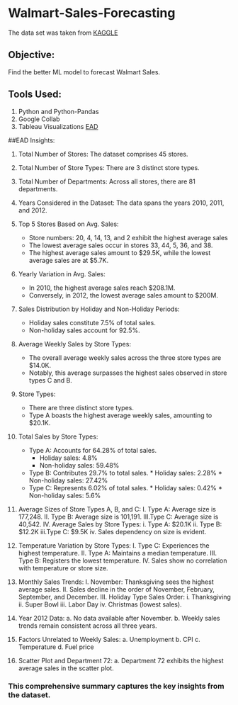 # Walmart-Sales-Forecasting
The data set was taken from [KAGGLE](https://www.kaggle.com/datasets/aslanahmedov/walmart-sales-forecast)

## Objective: 
Find the better ML model to forecast Walmart Sales.

## Tools Used:
1. Python and Python-Pandas
2. Google Collab
3. Tableau Visualizations [EAD](https://public.tableau.com/app/profile/darshika.keerthisinghe/viz/WalmartSalesForecastingEDA/Story1?publish=yes)

##EAD Insights:
1.	Total Number of Stores: The dataset comprises 45 stores.
2.	Total Number of Store Types: There are 3 distinct store types.
3.	Total Number of Departments: Across all stores, there are 81 departments.
4.	Years Considered in the Dataset: The data spans the years 2010, 2011, and 2012.   
5.	Top 5 Stores Based on Avg. Sales: 
      - Store numbers: 20, 4, 14, 13, and 2 exhibit the highest average sales
      - The lowest average sales occur in stores 33, 44, 5, 36, and 38.
      - The highest average sales amount to $29.5K, while the lowest average sales are at $5.7K.
  	
6.	Yearly Variation in Avg. Sales:
      - In 2010, the highest average sales reach $208.1M.
      - Conversely, in 2012, the lowest average sales amount to $200M.
  	
7.	Sales Distribution by Holiday and Non-Holiday Periods:
      - Holiday sales constitute 7.5% of total sales.
      - Non-holiday sales account for 92.5%.
  	
8.	Average Weekly Sales by Store Types:
      - The overall average weekly sales across the three store types are $14.0K.
      - Notably, this average surpasses the highest sales observed in store types C and B.

9.	Store Types:
      - There are three distinct store types.
      - Type A boasts the highest average weekly sales, amounting to $20.1K.

10.	Total Sales by Store Types:
      - Type A: Accounts for 64.28% of total sales.
          - Holiday sales: 4.8%
          - Non-holiday sales: 59.48%
      - Type B: Contributes 29.7% to total sales.
            * Holiday sales: 2.28%
            * Non-holiday sales: 27.42%
      - Type C: Represents 6.02% of total sales.
            * Holiday sales: 0.42%
            * Non-holiday sales: 5.6%
   	
12.	Average Sizes of Store Types A, B, and C:
  I. 	Type A: Average size is 177,248.
  II. Type B: Average size is 101,191.
  III.Type C: Average size is 40,542.
  IV.	Average Sales by Store Types:
    i.  Type A: $20.1K
    ii.	Type B: $12.2K
    iii.Type C: $9.5K
    iv.	Sales dependency on size is evident.
   	
11.	Temperature Variation by Store Types:
     I. Type C: Experiences the highest temperature.
    II. Type A: Maintains a median temperature.
   III. Type B: Registers the lowest temperature.
    IV. Sales show no correlation with temperature or store size.

12.	Monthly Sales Trends:
  I.	November: Thanksgiving sees the highest average sales.
  II. Sales decline in the order of November, February, September, and December.
 III. Holiday Type Sales Order:
    i.	Thanksgiving
    ii.	Super Bowl
    iii.	Labor Day
    iv.	Christmas (lowest sales).
   	
13.	Year 2012 Data:
  a.	No data available after November.
  b.	Weekly sales trends remain consistent across all three years.

14.	Factors Unrelated to Weekly Sales:
  a.	Unemployment
  b.	CPI
  c.	Temperature
  d.	Fuel price

15.	Scatter Plot and Department 72:
  a.	Department 72 exhibits the highest average sales in the scatter plot.

### This comprehensive summary captures the key insights from the dataset. 








